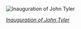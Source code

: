 
![Inauguration of John Tyler](https://upload.wikimedia.org/wikipedia/commons/thumb/9/93/TYLER%2C_John-President_%28BEP_engraved_portrait%29.jpg/525px-TYLER%2C_John-President_%28BEP_engraved_portrait%29.jpg)

*[Inauguration of John Tyler](https://wikipedia.org/wiki/File:TYLER,_John-President_(BEP_engraved_portrait).jpg)*
